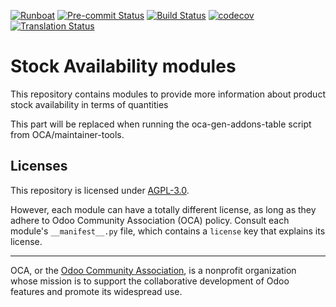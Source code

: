 
[![Runboat](https://img.shields.io/badge/runboat-Try%20me-875A7B.png)](https://runboat.odoo-community.org/builds?repo=OCA/stock-logistics-availability&target_branch=17.0)
[![Pre-commit Status](https://github.com/OCA/stock-logistics-availability/actions/workflows/pre-commit.yml/badge.svg?branch=17.0)](https://github.com/OCA/stock-logistics-availability/actions/workflows/pre-commit.yml?query=branch%3A17.0)
[![Build Status](https://github.com/OCA/stock-logistics-availability/actions/workflows/test.yml/badge.svg?branch=17.0)](https://github.com/OCA/stock-logistics-availability/actions/workflows/test.yml?query=branch%3A17.0)
[![codecov](https://codecov.io/gh/OCA/stock-logistics-availability/branch/17.0/graph/badge.svg)](https://codecov.io/gh/OCA/stock-logistics-availability)
[![Translation Status](https://translation.odoo-community.org/widgets/stock-logistics-availability-17-0/-/svg-badge.svg)](https://translation.odoo-community.org/engage/stock-logistics-availability-17-0/?utm_source=widget)

<!-- /!\ do not modify above this line -->

# Stock Availability modules

 This repository contains modules to provide more information about product stock availability in terms of quantities

<!-- /!\ do not modify below this line -->

<!-- prettier-ignore-start -->

[//]: # (addons)

This part will be replaced when running the oca-gen-addons-table script from OCA/maintainer-tools.

[//]: # (end addons)

<!-- prettier-ignore-end -->

## Licenses

This repository is licensed under [AGPL-3.0](LICENSE).

However, each module can have a totally different license, as long as they adhere to Odoo Community Association (OCA)
policy. Consult each module's `__manifest__.py` file, which contains a `license` key
that explains its license.

----
OCA, or the [Odoo Community Association](http://odoo-community.org/), is a nonprofit
organization whose mission is to support the collaborative development of Odoo features
and promote its widespread use.
